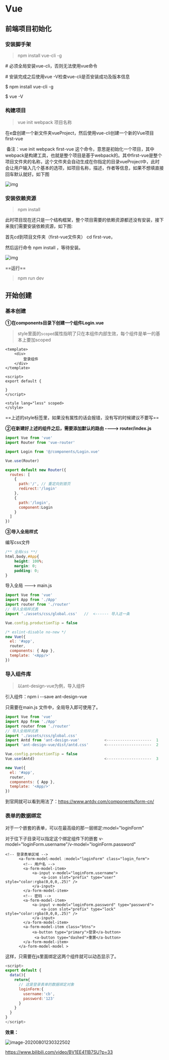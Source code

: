 # Vue

## 前端项目初始化

### 安装脚手架

> npm install vue-cli -g

\# 必须全局安装vue-cli，否则无法使用vue命令

\# 安装完成之后使用vue -V检查vue-cli是否安装成功及版本信息

$ npm install vue-cli -g

$ vue -V

### 构建项目

> vue init webpack   项目名称

在e盘创建一个新文件夹vueProject，然后使用vue-cli创建一个新的Vue项目first-vue

​     备注：vue init webpack first-vue 这个命令，意思是初始化一个项目，其中webpack是构建工具，也就是整个项目是基于webpack的。其中first-vue是整个项目文件夹的名称，这个文件夹会自动生成在你指定的目录vueProject中，此时会让用户输入几个基本的选项，如项目名称，描述，作者等信息，如果不想填直接回车默认就好。如下图

![img](https://upload-images.jianshu.io/upload_images/5418302-1c34da2b5f6fa69b.png?imageMogr2/auto-orient/strip|imageView2/2/format/webp)

### 安装依赖资源

> npm install

此时项目现在还只是一个结构框架，整个项目需要的依赖资源都还没有安装，接下来我们需要安装依赖资源，如下图:

首先cd到项目文件夹（first-vue文件夹） cd first-vue，

然后运行命令 npm install ，等待安装。

![img](https://upload-images.jianshu.io/upload_images/5418302-5a425c2f62a7ba08.png?imageMogr2/auto-orient/strip|imageView2/2/format/webp)

 ==运行==

> npm run dev

## 开始创建

### 基本创建

**①在components目录下创建一个组件Login.vue**

> style里面的`scoped`属性指明了只在本组件内部生效，每个组件是单一的基本上要加scoped

```vue
<template>
    <div>
        登录组件
    </div>
</template>

<script>
export default {
    
}
</script>

<style lang="less" scoped>
</style>
```

==上述的style标签里，如果没有属性的话会报错，没有写的时候建议不要写==

**②在新建好上述的组件之后，需要添加默认的路由 ----> router/index.js**

```js
import Vue from 'vue'
import Router from 'vue-router'

import Login from '@/components/Login.vue'

Vue.use(Router)

export default new Router({
  routes: [
    {
      path:'/',	// 重定向到首页
      redirect:'/login'
    },
    {
      path:'/login',
      component:Login
    }
  ]
})
```

**③导入全局样式**

编写css文件

```css
/** 全局css **/
html,body,#App{
    height: 100%;
    margin: 0;
    padding: 0;
}
```

导入全局 --->  main.js

```js
import Vue from 'vue'
import App from './App'
import router from './router'
// 导入全局样式表
import './assets/css/global.css'   //  <------ 导入这一条

Vue.config.productionTip = false

/* eslint-disable no-new */
new Vue({
  el: '#app',
  router,
  components: { App },
  template: '<App/>'
})
```

### 导入组件库

> 以ant-design-vue为例，导入组件

引入组件：npm i --save ant-design-vue

只需要在main.js  文件中，全局导入即可使用了。

```js
import Vue from 'vue'
import App from './App'
import router from './router'
// 导入全局样式表
import './assets/css/global.css'       
import Antd from 'ant-design-vue'			<--------------------  1
import 'ant-design-vue/dist/antd.css'		<--------------------  2

Vue.config.productionTip = false
Vue.use(Antd)								<--------------------  3

new Vue({
  el: '#app',
  router,
  components: { App },
  template: '<App/>'
})

```

到官网就可以看到用法了：https://www.antdv.com/components/form-cn/

### 表单的数据绑定

对于一个嵌套的表单，可以在最高级的那一层绑定:model="loginForm"

对于往下子目录可以指定这个绑定组件下的嵌套 v-model="loginForm.username"/v-model="loginForm.password"

```vue
<!-- 登录表单区域 -->
      <a-form-model-model :model="loginForm" class="login_form">
        <!-- 用户名 -->
        <a-form-model-item>
            <a-input v-model="loginForm.username">
                <a-icon slot="prefix" type="user" style="color:rgba(0,0,0,.25)" />
            </a-input>
        </a-form-model-item>
        <!-- 密码 -->
        <a-form-model-item>
            <a-input v-model="loginForm.password" type="password">
                <a-icon slot="prefix" type="lock" style="color:rgba(0,0,0,.25)" />
            </a-input>
        </a-form-model-item>
        <a-form-model-item class="btns">
            <a-button type="primary">登录</a-button>
             <a-button type="dashed">重置</a-button>
        </a-form-model-item>
      </a-form-model-model >
```

这样，只需要在js里面绑定这两个组件就可以动态显示了。

```javascript
<script>
export default {
  data(){
    return{
      // 这是登录表单的数据绑定对象
      loginForm:{
        username:'cb',
        password:'123'
      }
    }
  }
}
</script>
```

**效果：**

![image-20200801230322502](C:\Users\晨边\AppData\Roaming\Typora\typora-user-images\image-20200801230322502.png)



https://www.bilibili.com/video/BV1EE411B7SU?p=33









































